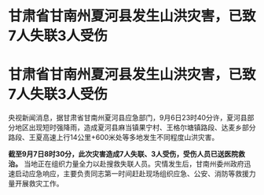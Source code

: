 # 甘肃省甘南州夏河县发生山洪灾害，已致7人失联3人受伤

# 甘肃省甘南州夏河县发生山洪灾害，已致7人失联3人受伤

央视新闻消息，据甘肃省甘南州夏河县应急部门，9月6日23时40分许，夏河县部分地区出现短时强降雨，造成夏河县麻当镇果宁村、王格尔塘镇路段、达麦乡部分路段、王夏高速上行14公里+600米处等多地发生不同程度山洪灾害。

**截至9月7日8时30分，此次灾害造成7人失联、3人受伤，受伤人员已送医院救治。**
当地正在组织力量全力以赴搜救失联人员。灾情发生后，甘南州委州政府迅速启动应急响应，主要负责同志第一时间赶赴现场组织应急、公安、消防等救援力量开展救灾工作。

